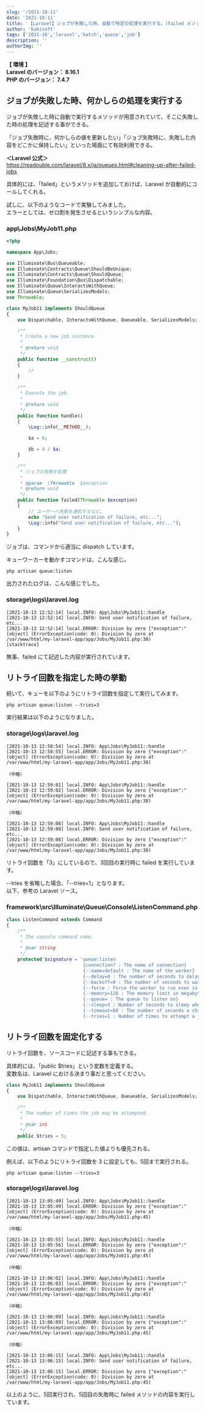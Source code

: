 ```yaml
---
slug: '/2021-10-11'
date: '2021-10-11'
title: '【Laravel】ジョブが失敗した時、自動で特定の処理を実行する。（failed メソッド）'
author: 'kakisoft'
tags: ['2021-10','laravel','batch','queue','job']
description: ''
authorImg: ''
---
```


**【 環境 】**  
**Laravel のバージョン： 8.16.1**  
**PHP のバージョン： 7.4.7**  


## ジョブが失敗した時、何かしらの処理を実行する
ジョブが失敗した時に自動で実行するメソッドが用意されていて、そこに失敗した時の処理を記述する事ができる。  

「ジョブ失敗時に、何かしらの値を更新したい」「ジョブ失敗時に、失敗した内容をどこかに保持したい」といった場面にて有効利用できる。  

**＜Laravel 公式＞**  
https://readouble.com/laravel/8.x/ja/queues.html#cleaning-up-after-failed-jobs  


具体的には、「failed」というメソッドを追加しておけば、Laravel が自動的にコールしてくれる。  

試しに、以下のようなコードで実験してみました。  
エラーとしては、ゼロ割を発生させるというシンプルな内容。  

### app\Jobs\MyJob11.php
```php
<?php

namespace App\Jobs;

use Illuminate\Bus\Queueable;
use Illuminate\Contracts\Queue\ShouldBeUnique;
use Illuminate\Contracts\Queue\ShouldQueue;
use Illuminate\Foundation\Bus\Dispatchable;
use Illuminate\Queue\InteractsWithQueue;
use Illuminate\Queue\SerializesModels;
use Throwable;

class MyJob11 implements ShouldQueue
{
    use Dispatchable, InteractsWithQueue, Queueable, SerializesModels;

    /**
     * Create a new job instance.
     *
     * @return void
     */
    public function __construct()
    {
        //
    }

    /**
     * Execute the job.
     *
     * @return void
     */
    public function handle()
    {
        \Log::info(__METHOD__);

        $a = 0;

        $b = 4 / $a;
    }

    /**
     * ジョブの失敗を処理
     *
     * @param  \Throwable  $exception
     * @return void
     */
    public function failed(Throwable $exception)
    {
        // ユーザーへ失敗を通知するなど…
        echo "Send user notification of failure, etc...";
        \Log::info("Send user notification of failure, etc...");
    }
}
```

ジョブは、コマンドから適当に dispatch しています。  

キューワーカーを動かすコマンドは、こんな感じ。  
```
php artisan queue:listen
```

出力されたログは、こんな感じでした。

### storage\logs\laravel.log
```log
[2021-10-13 12:52:14] local.INFO: App\Jobs\MyJob11::handle  
[2021-10-13 12:52:14] local.INFO: Send user notification of failure, etc...  
[2021-10-13 12:52:14] local.ERROR: Division by zero {"exception":"[object] (ErrorException(code: 0): Division by zero at /var/www/html/my-laravel-app/app/Jobs/MyJob11.php:38)
[stacktrace]
```

無事、failed にて記述した内容が実行されています。  


## リトライ回数を指定した時の挙動
続いて、キューを以下のようにリトライ回数を指定して実行してみます。  

```
php artisan queue:listen --tries=3
```

実行結果は以下のようになりました。  

### storage\logs\laravel.log
```log
[2021-10-13 12:58:54] local.INFO: App\Jobs\MyJob11::handle  
[2021-10-13 12:58:55] local.ERROR: Division by zero {"exception":"[object] (ErrorException(code: 0): Division by zero at /var/www/html/my-laravel-app/app/Jobs/MyJob11.php:38)

（中略）

[2021-10-13 12:59:01] local.INFO: App\Jobs\MyJob11::handle  
[2021-10-13 12:59:02] local.ERROR: Division by zero {"exception":"[object] (ErrorException(code: 0): Division by zero at /var/www/html/my-laravel-app/app/Jobs/MyJob11.php:38)

（中略）

[2021-10-13 12:59:08] local.INFO: App\Jobs\MyJob11::handle  
[2021-10-13 12:59:08] local.INFO: Send user notification of failure, etc...  
[2021-10-13 12:59:08] local.ERROR: Division by zero {"exception":"[object] (ErrorException(code: 0): Division by zero at /var/www/html/my-laravel-app/app/Jobs/MyJob11.php:38)
```

リトライ回数を「3」にしているので、3回目の実行時に failed を実行しています。  

--tries を省略した場合、「--tries=1」となります。  
以下、参考の Laravel ソース。  


### framework\src\Illuminate\Queue\Console\ListenCommand.php
```php
class ListenCommand extends Command
{
    /**
     * The console command name.
     *
     * @var string
     */
    protected $signature = 'queue:listen
                            {connection? : The name of connection}
                            {--name=default : The name of the worker}
                            {--delay=0 : The number of seconds to delay failed jobs (Deprecated)}
                            {--backoff=0 : The number of seconds to wait before retrying a job that encountered an uncaught exception}
                            {--force : Force the worker to run even in maintenance mode}
                            {--memory=128 : The memory limit in megabytes}
                            {--queue= : The queue to listen on}
                            {--sleep=3 : Number of seconds to sleep when no job is available}
                            {--timeout=60 : The number of seconds a child process can run}
                            {--tries=1 : Number of times to attempt a job before logging it failed}';
```


## リトライ回数を固定化する
リトライ回数を、ソースコードに記述する事もできる。  

具体的には、「public $tries」という変数を定義する。  
変数名は、Laravel における決まり事だと思ってください。  

```php
class MyJob11 implements ShouldQueue
{
    use Dispatchable, InteractsWithQueue, Queueable, SerializesModels;

    /**
     * The number of times the job may be attempted.
     *
     * @var int
     */
    public $tries = 5;
```

この値は、artisan コマンドで指定した値よりも優先される。  

例えば、以下のようにリトライ回数を 3 に設定しても、5回まで実行される。  
```
php artisan queue:listen --tries=3
```

### storage\logs\laravel.log
```log
[2021-10-13 13:05:49] local.INFO: App\Jobs\MyJob11::handle  
[2021-10-13 13:05:49] local.ERROR: Division by zero {"exception":"[object] (ErrorException(code: 0): Division by zero at /var/www/html/my-laravel-app/app/Jobs/MyJob11.php:45)

（中略）

[2021-10-13 13:05:55] local.INFO: App\Jobs\MyJob11::handle  
[2021-10-13 13:05:56] local.ERROR: Division by zero {"exception":"[object] (ErrorException(code: 0): Division by zero at /var/www/html/my-laravel-app/app/Jobs/MyJob11.php:45)

（中略）

[2021-10-13 13:06:02] local.INFO: App\Jobs\MyJob11::handle  
[2021-10-13 13:06:03] local.ERROR: Division by zero {"exception":"[object] (ErrorException(code: 0): Division by zero at /var/www/html/my-laravel-app/app/Jobs/MyJob11.php:45)

（中略）

[2021-10-13 13:06:09] local.INFO: App\Jobs\MyJob11::handle  
[2021-10-13 13:06:09] local.ERROR: Division by zero {"exception":"[object] (ErrorException(code: 0): Division by zero at /var/www/html/my-laravel-app/app/Jobs/MyJob11.php:45)

（中略）

[2021-10-13 13:06:15] local.INFO: App\Jobs\MyJob11::handle  
[2021-10-13 13:06:15] local.INFO: Send user notification of failure, etc...  
[2021-10-13 13:06:15] local.ERROR: Division by zero {"exception":"[object] (ErrorException(code: 0): Division by zero at /var/www/html/my-laravel-app/app/Jobs/MyJob11.php:45)
```

以上のように、5回実行され、5回目の失敗時に failed メソッドの内容を実行しています。  


